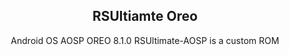 <center>
<img src=""><br>
<h2>RSUltiamte Oreo</h2>
Android OS AOSP OREO 8.1.0 RSUltimate-AOSP is a custom ROM
